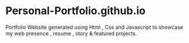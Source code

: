# Personal-Portfolio.github.io
Portfolio Website generated using Html , Css and Javascript to showcase my web presence , resume , story &amp; featured projects.

